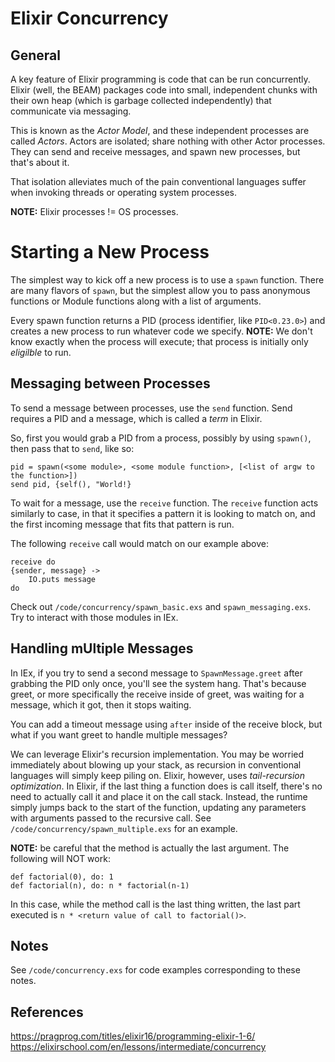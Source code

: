 # Elixir Concurrency
## General
A key feature of Elixir programming is code that can be run concurrently. Elixir  (well, the BEAM) packages code into small, independent chunks with their own heap (which is garbage collected independently) that communicate via messaging.

This is known as the *Actor Model*, and these independent processes are called *Actors*. Actors are isolated; share nothing with other Actor processes. They can send and receive messages, and spawn new processes, but that's about it.

That isolation alleviates much of the pain conventional languages suffer when invoking threads or operating system processes.

**NOTE:** Elixir processes != OS processes.

# Starting a New Process
The simplest way to kick off a new process is to use a `spawn` function.
There are many flavors of `spawn`, but the simplest allow you to pass anonymous functions or Module functions along with a list of arguments.

Every spawn function returns a PID (process identifier, like `PID<0.23.0>`) and creates a new process to run whatever code we specify. **NOTE:** We don't know exactly when the process will execute; that process is initially only *eligilble* to run.

## Messaging between Processes
To send a message between processes, use the `send` function. Send requires a PID and a message, which is called a *term* in Elixir.

So, first you would grab a PID from a process, possibly by using `spawn()`, then pass that to `send`, like so:
```
pid = spawn(<some module>, <some module function>, [<list of argw to the function>])
send pid, {self(), "World!}
```
To wait for a message, use the `receive` function. The `receive` function acts similarly to case, in that it specifies a pattern it is looking to match on, and the first incoming message that fits that pattern is run.

The following `receive` call would match on our example above:
```
receive do
{sender, message} ->
    IO.puts message
do
```
Check out `/code/concurrency/spawn_basic.exs` and `spawn_messaging.exs`. Try to interact with those modules in IEx.

## Handling mUltiple Messages
In IEx, if you try to send a second message to `SpawnMessage.greet` after grabbing the PID only once, you'll see the system hang. That's because greet, or more specifically the receive inside of greet, was waiting for a message, which it got, then it stops waiting.

You can add a timeout message using `after` inside of the receive block, but what if you want greet to handle multiple messages?

We can leverage Elixir's recursion implementation. You may be worried immediately about blowing up your stack, as recursion in conventional languages will simply keep piling on. Elixir, however, uses *tail-recursion optimization*. In Elixir, if the last thing a function does is call itself, there's no need to actually call it and place it on the call stack. Instead, the runtime simply jumps back to the start of the function, updating any parameters with arguments passed to the recursive call. See `/code/concurrency/spawn_multiple.exs` for an example.

**NOTE:** be careful that the method is actually the last argument. The following will NOT work:
```
def factorial(0), do: 1
def factorial(n), do: n * factorial(n-1)
```
In this case, while the method call is the last thing written, the last part executed is `n * <return value of call to factorial()>`.





## Notes
See `/code/concurrency.exs` for code examples corresponding to these notes.

## References
https://pragprog.com/titles/elixir16/programming-elixir-1-6/
https://elixirschool.com/en/lessons/intermediate/concurrency
